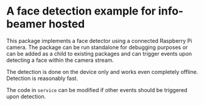 # A face detection example for info-beamer hosted

This package implements a face detector using a connected
Raspberry Pi camera. The package can be run standalone for
debugging purposes or can be added as a child to existing
packages and can trigger events upon detecting a face
within the camera stream.

The detection is done on the device only and works even
completely offline. Detection is reasonably fast.

The code in `service` can be modified if other events should
be triggered upon detection.
